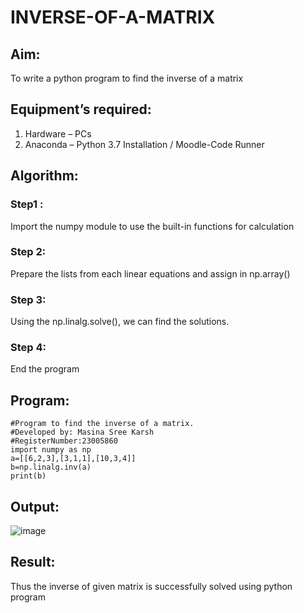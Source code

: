 # INVERSE-OF-A-MATRIX
## Aim:
To write a python program to find the inverse of a matrix
## Equipment’s required:
1. 	Hardware – PCs
2. 	Anaconda – Python 3.7 Installation / Moodle-Code Runner
## Algorithm:
### Step1 : 
Import the numpy module to use the built-in functions for calculation
### Step 2: 
Prepare the lists from each linear equations and assign in np.array()
### Step 3: 
Using the np.linalg.solve(), we can find the solutions.
### Step 4: 
End the program
## Program:
```
#Program to find the inverse of a matrix.
#Developed by: Masina Sree Karsh
#RegisterNumber:23005860
import numpy as np
a=[[6,2,3],[3,1,1],[10,3,4]]
b=np.linalg.inv(a)
print(b)
```
## Output:
![image](https://github.com/sreekarsh/INVERSE-OF-A-MATRIX/assets/139841918/9e6580a8-bf1d-4acb-8957-36bbbbd74424)

## Result:
Thus the inverse of given matrix is successfully solved using python program

